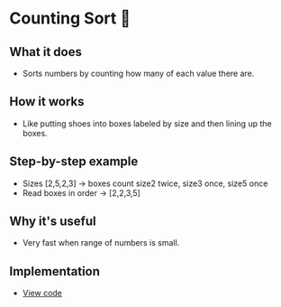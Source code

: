 # Counting Sort 🔢

## What it does
- Sorts numbers by counting how many of each value there are.

## How it works
- Like putting shoes into boxes labeled by size and then lining up the boxes.

## Step-by-step example
- Sizes [2,5,2,3] → boxes count size2 twice, size3 once, size5 once
- Read boxes in order → [2,2,3,5]

## Why it's useful
- Very fast when range of numbers is small.

## Implementation
- [View code](../algorithms/counting_sort.py)
